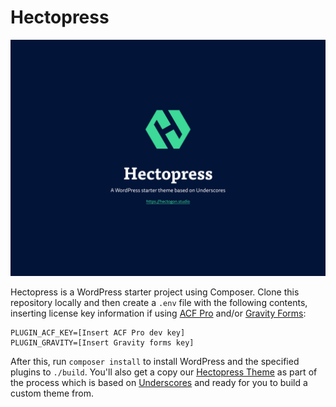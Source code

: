 # Hectopress

![](https://raw.githubusercontent.com/hectogonstudio/hectopress-theme/master/screenshot.png)

Hectopress is a WordPress starter project using Composer. Clone this repository locally and then create a `.env` file with the following contents, inserting license key information if using [ACF Pro](https://www.advancedcustomfields.com/pro/ "ACF Pro") and/or [Gravity Forms](https://www.gravityforms.com/ "Gravity Forms"):

```
PLUGIN_ACF_KEY=[Insert ACF Pro dev key]
PLUGIN_GRAVITY=[Insert Gravity forms key]
```

After this, run `composer install` to install WordPress and the specified plugins to `./build`. You'll also get a copy our [Hectopress Theme](https://github.com/hectogonstudio/hectopress-theme "Hectopress Starter Theme") as part of the process which is based on [Underscores](https://underscores.me/ "Underscores") and ready for you to build a custom theme from.
